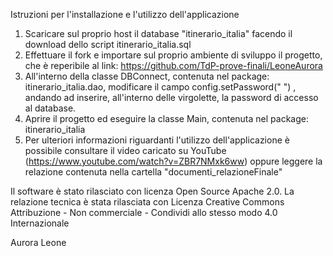 Istruzioni per l'installazione e l'utilizzo dell'applicazione
1. Scaricare sul proprio host il database "itinerario_italia" facendo il download dello script itinerario_italia.sql
2. Effettuare il fork e importare sul proprio ambiente di sviluppo il progetto, che è reperibile al link: https://github.com/TdP-prove-finali/LeoneAurora
3. All'interno della classe DBConnect, contenuta nel package: itinerario_italia.dao, modificare il campo config.setPassword(" ") , andando ad inserire, all'interno delle virgolette, la password di accesso al database.
4. Aprire il progetto ed eseguire la classe Main, contenuta nel package: itinerario_italia
5. Per ulteriori informazioni riguardanti l'utilizzo dell'applicazione è possibile consultare il video caricato su YouTube (https://www.youtube.com/watch?v=ZBR7NMxk6ww) oppure leggere la relazione contenuta nella cartella "documenti_relazioneFinale"

Il software è stato rilasciato con licenza Open Source Apache 2.0.
La relazione tecnica è stata rilasciata con Licenza Creative Commons Attribuzione - Non commerciale - Condividi allo stesso modo 4.0 Internazionale

Aurora Leone
